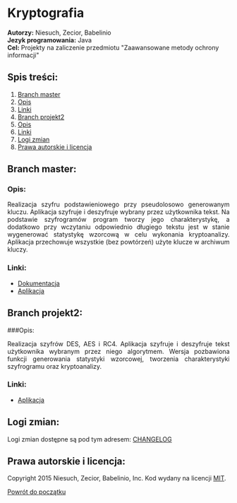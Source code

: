 # Kryptografia
<b>Autorzy:</b> Niesuch, Zecior, Babelinio <br />
<b>Jezyk programowania:</b> Java <br />
<b>Cel:</b> Projekty na zaliczenie przedmiotu "Zaawansowane metody ochrony informacji" <br />

## Spis treści:
1. [Branch master](https://github.com/niesuch/kryptografia/blob/master/README.md#branch-master)
  1. [Opis](https://github.com/niesuch/kryptografia/blob/master/README.md#opis)
  2. [Linki](https://github.com/niesuch/kryptografia/blob/master/README.md#linki)
2. [Branch projekt2](https://github.com/niesuch/kryptografia/blob/master/README.md#branch-projekt2)
  1. [Opis](https://github.com/niesuch/kryptografia/blob/master/README.md#opis-1)
  2. [Linki](https://github.com/niesuch/kryptografia/blob/master/README.md#linki-1)
3. [Logi zmian](https://github.com/niesuch/kryptografia/blob/master/README.md#linki)
4. [Prawa autorskie i licencja](https://github.com/niesuch/kryptografia/blob/master/README.md#prawa-autorskie-i-licencja)

## Branch master:
### Opis:
<p align="justify">Realizacja szyfru podstawieniowego przy pseudolosowo generowanym kluczu. Aplikacja szyfruje i deszyfruje wybrany przez użytkownika tekst. Na podstawie szyfrogramów program tworzy jego charakterystykę, a dodatkowo przy wczytaniu odpowiednio długiego tekstu jest w stanie wygenerować statystykę wzorcową w celu wykonania kryptoanalizy. Aplikacja przechowuje wszystkie (bez powtórzeń) użyte klucze w archiwum kluczy.</p>

### Linki:
* [Dokumentacja](https://www.dropbox.com/sh/u4dsmm8didnqduu/AACXtGg397PkDSuZ4FtrM6Xsa?dl=0)
* [Aplikacja](https://www.dropbox.com/sh/33coly05comzozm/AADOMTpTiadPGpArBseNmlToa?dl=0)

## Branch projekt2:
###Opis:
<p align="justify">Realizacja szyfrów DES, AES i RC4. Aplikacja szyfruje i deszyfruje tekst użytkownika wybranym przez niego algorytmem. Wersja pozbawiona funkcji generowania statystyki wzorcowej, tworzenia charakterystyki szyfrogramu oraz kryptoanalizy.</p>

### Linki:
* [Aplikacja](https://www.dropbox.com/sh/p9we41vnenalsfn/AAAorhJuTWRkrJN28Jnwzkama?dl=0)

## Logi zmian:
Logi zmian dostępne są pod tym adresem: [CHANGELOG](https://github.com/niesuch/kryptografia/releases)

## Prawa autorskie i licencja:
Copyright 2015 Niesuch, Zecior, Babelinio, Inc. Kod wydany na licencji [MIT](https://github.com/niesuch/kryptografia/blob/master/LICENSE.md).

[Powrót do początku](https://github.com/niesuch/kryptografia/blob/master/README.md#kryptografia)
